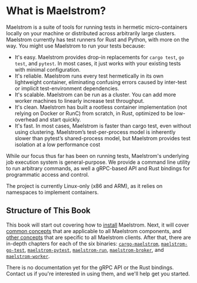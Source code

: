 # What is Maelstrom?

Maelstrom is a suite of tools for running tests in hermetic micro-containers
locally on your machine or distributed across arbitrarily large clusters.
Maelstrom currently has test runners for Rust and Python, with more on the
way. You might use Maelstrom to run your tests because:

* It's easy. Maelstrom provides drop-in replacements for `cargo test`, `go test`, and
  `pytest`. In most cases, it just works with your existing tests with minimal
  configuration.
* It's reliable. Maelstrom runs every test hermetically in its own lightweight
  container, eliminating confusing errors caused by inter-test or implicit
  test-environment dependencies.
* It's scalable. Maelstrom can be run as a cluster. You can add more worker machines to
  linearly increase test throughput.
* It's clean. Maelstrom has built a rootless container implementation (not
  relying on Docker or RunC) from scratch, in Rust, optimized to be
  low-overhead and start quickly.
* It's fast. In most cases, Maelstrom is faster than cargo test, even without using clustering.
  Maelstrom’s test-per-process model is inherently slower than pytest’s shared-process model,
  but Maelstrom provides test isolation at a low performance cost

While our focus thus far has been on running tests, Maelstrom's underlying
job execution system is general-purpose. We provide a command
line utility to run arbitrary commands, as well a gRPC-based API and Rust
bindings for programmatic access and control.

The project is currently Linux-only (x86 and ARM), as it relies on namespaces
to implement containers.

## Structure of This Book

This book will start out covering how to [install](installation.md) Maelstrom.
Next, it will cover [common concepts](common.md) that are applicable to all
Maelstrom components, and [other concepts](client-specific-concepts.md) that
are specific to all Maelstrom clients. After that, there are in-depth chapters
for each of the six binaries: [`cargo-maelstrom`](cargo-maelstrom.md),
[`maelstrom-go-test`](go-test.md), [`maelstrom-pytest`](pytest.md),
[`maelstrom-run`](run.md), [`maelstrom-broker`](broker.md), and
[`maelstrom-worker`](worker.md).

There is no documentation yet for the gRPC API or the Rust bindings. Contact us
if you're interested in using them, and we'll help get you started.
